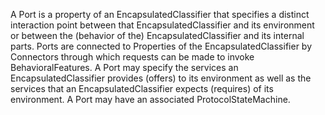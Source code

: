 A Port is a property of an EncapsulatedClassifier that specifies a distinct interaction point between that EncapsulatedClassifier and its environment or between the (behavior of the) EncapsulatedClassifier and its internal parts. Ports are connected to Properties of the EncapsulatedClassifier by Connectors through which requests can be made to invoke BehavioralFeatures. A Port may specify the services an EncapsulatedClassifier provides (offers) to its environment as well as the services that an EncapsulatedClassifier expects (requires) of its environment.  A Port may have an associated ProtocolStateMachine.